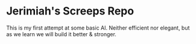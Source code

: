 # Jerimiah's Screeps Repo

This is my first attempt at some basic AI. Neither efficient nor elegant, but as we learn we will build it better & stronger.
